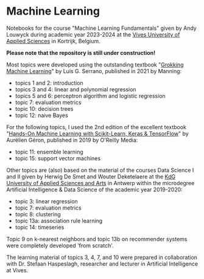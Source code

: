 # Machine Learning

Notebooks for the course "Machine Learning Fundamentals" given by Andy Louwyck during academic year 2023-2024 at the [Vives University of Applied Sciences](https://www.vives.be/en/vives-international) in Kortrijk, Belgium.


**Please note that the repository is still under construction!**


Most topics were developed using the outstanding textbook "[Grokking Machine Learning](https://www.manning.com/books/grokking-machine-learning)" by Luis G. Serrano, published in 2021 by Manning:

- topics 1 and 2: introduction
- topics 3 and 4: linear and polynomial regression
- topics 5 and 6: perceptron algorithm and logistic regression
- topic 7: evaluation metrics
- topic 10: decision trees
- topic 12: naive Bayes

For the following topics, I used the 2nd edition of the excellent textbook "[Hands-On Machine Learning with Scikit-Learn, Keras & TensorFlow](https://www.oreilly.com/library/view/hands-on-machine-learning/9781492032632/)" by Aurélien Géron, published in 2019 by O'Reilly Media:

- topic 11: ensemble learning
- topic 15: support vector machines

Other topics are (also) based on the material of the courses Data Science I and II given by Herwig De Smet and Wouter Deketelaere at the [KdG University of Applied Sciences and Arts](https://www.kdg.be/en) in Antwerp within the microdegree Artificial Intelligence & Data Science of the academic year 2019-2020:

- topic 3: linear regression
- topic 7: evaluation metrics
- topic 8: clustering
- topic 13a: association rule learning
- topic 14: timeseries

Topic 9 on k-nearest neighbors and topic 13b on recommender systems were completely developed 'from scratch'.

The learning material of topics 3, 4, 7, and 10 were prepared in collaboration with Dr. Stefaan Haspeslagh, researcher and lecturer in Artificial Intelligence at Vives.
